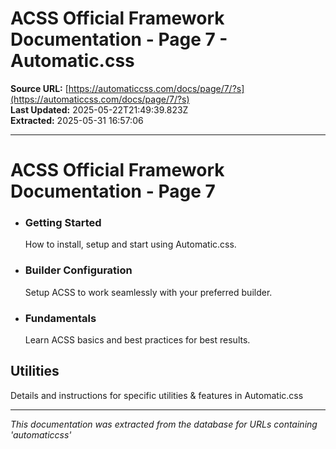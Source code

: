 # ACSS Official Framework Documentation - Page 7 - Automatic.css

**Source URL:** [https://automaticcss.com/docs/page/7/?s](https://automaticcss.com/docs/page/7/?s)  
**Last Updated:** 2025-05-22T21:49:39.823Z  
**Extracted:** 2025-05-31 16:57:06

---

# ACSS Official Framework Documentation - Page 7

*   ### Getting Started
    
    How to install, setup and start using Automatic.css.
    
*   ### Builder Configuration
    
    Setup ACSS to work seamlessly with your preferred builder.
    
*   ### Fundamentals
    
    Learn ACSS basics and best practices for best results.
    

## Utilities

Details and instructions for specific utilities & features in Automatic.css

---

*This documentation was extracted from the database for URLs containing 'automaticcss'*
